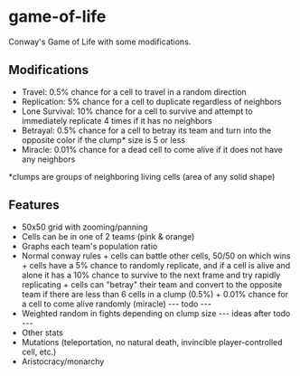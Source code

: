 # game-of-life
 Conway's Game of Life with some modifications.

## Modifications
- Travel: 0.5% chance for a cell to travel in a random direction
- Replication: 5% chance for a cell to duplicate regardless of neighbors
- Lone Survival: 10% chance for a cell to survive and attempt to immediately replicate 4 times if it has no neighbors
- Betrayal: 0.5% chance for a cell to betray its team and turn into the opposite color if the clump* size is 5 or less
- Miracle: 0.01% chance for a dead cell to come alive if it does not have any neighbors 

*clumps are groups of neighboring living cells (area of any solid shape)

## Features
- 50x50 grid with zooming/panning
- Cells can be in one of 2 teams (pink & orange)
- Graphs each team's population ratio
- Normal conway rules
\+ cells can battle other cells, 50/50 on which wins
\+ cells have a 5% chance to randomly replicate, and if a cell is alive and alone it has a 10% chance to survive to the next frame and try rapidly replicating
\+ cells can "betray" their team and convert to the opposite team if there are less than 6 cells in a clump (0.5%)
\+ 0.01% chance for a cell to come alive randomly (miracle)
--- todo ---
- Weighted random in fights depending on clump size
--- ideas after todo ---
- Other stats
- Mutations (teleportation, no natural death, invincible player-controlled cell, etc.)
- Aristocracy/monarchy